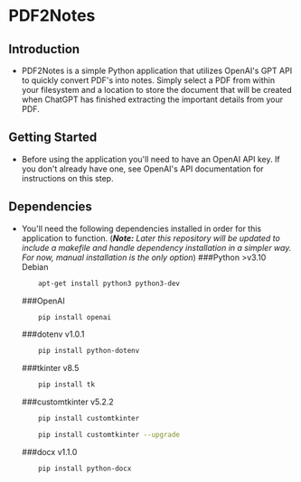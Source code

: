 # PDF2Notes
## Introduction
* PDF2Notes is a simple Python application that utilizes OpenAI's GPT API to quickly convert PDF's into notes. Simply select a PDF from within your filesystem and a location to store the document that will be created when ChatGPT has finished extracting the important details from your PDF.
## Getting Started
* Before using the application you'll need to have an OpenAI API key. If you don't already have one, see OpenAI's API documentation for instructions on this step.
## Dependencies
* You'll need the following dependencies installed in order for this application to function. (_**Note:** Later this repository will be updated to include a makefile and handle dependency installation in a simpler way. For now, manual installation is the only option_)
    ###Python >v3.10
    Debian
    ```bash
        apt-get install python3 python3-dev
    ```
    ###OpenAI
    ```bash
        pip install openai
    ```
    ###dotenv v1.0.1
    ```bash
        pip install python-dotenv
    ```
    ###tkinter v8.5
    ```bash
        pip install tk
    ```
    ###customtkinter v5.2.2
    ```bash
        pip install customtkinter
    ```
    ```bash
        pip install customtkinter --upgrade
    ```
    ###docx v1.1.0
    ```bash
        pip install python-docx
    ```
